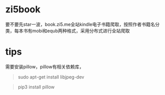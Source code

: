 # zi5book
要不要先star一波，book.zi5.me全站kindle电子书籍爬取，按照作者书籍名分类，每本书有mobi和equb两种格式，采用分布式进行全站爬取
# tips
需要安装pillow，pillow有相关依赖库，
> sudo apt-get install libjpeg-dev

> pip3 install pillow
